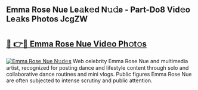 ## Emma Rose Nue Le𝚊k𝚎d N𝚞𝚍e - Part-Do8 Vid𝚎o Le𝚊ks Photos JcgZW

# <h2><a href="http://fb9ydy0.evod.top/?m=Emma+Rose+Nue">🔗 👉🔴 Emma Rose Nue Vid𝚎o Ph𝚘t𝚘s</a></h2>

[![Emma Rose Nue N𝚞d𝚎s](https://i.imgur.com/8V9OHl7.gif)](http://fb9ydy0.evod.top/?m=Emma+Rose+Nue)
Web celebrity Emma Rose Nue and multimedia artist, recognized for posting dance and lifestyle content through solo and collaborative dance routines and mini vlogs. Public figures Emma Rose Nue are often subjected to intense scrutiny and public attention. 
